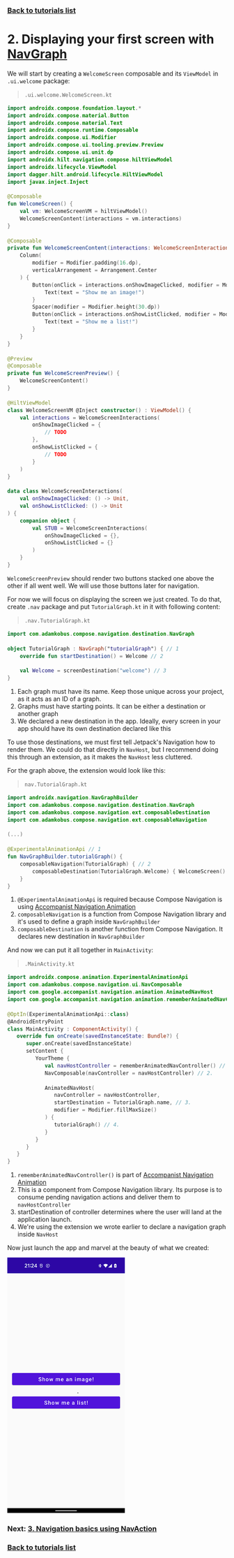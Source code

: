 ### [Back to tutorials list](README.md)

# 2. Displaying your first screen with [NavGraph]

We will start by creating a `WelcomeScreen` composable and its `ViewModel` in `.ui.welcome` package:

> `.ui.welcome.WelcomeScreen.kt`
```kotlin
import androidx.compose.foundation.layout.*
import androidx.compose.material.Button
import androidx.compose.material.Text
import androidx.compose.runtime.Composable
import androidx.compose.ui.Modifier
import androidx.compose.ui.tooling.preview.Preview
import androidx.compose.ui.unit.dp
import androidx.hilt.navigation.compose.hiltViewModel
import androidx.lifecycle.ViewModel
import dagger.hilt.android.lifecycle.HiltViewModel
import javax.inject.Inject

@Composable
fun WelcomeScreen() {
    val vm: WelcomeScreenVM = hiltViewModel()
    WelcomeScreenContent(interactions = vm.interactions)
}

@Composable
private fun WelcomeScreenContent(interactions: WelcomeScreenInteractions = WelcomeScreenInteractions.STUB) {
    Column(
        modifier = Modifier.padding(16.dp),
        verticalArrangement = Arrangement.Center
    ) {
        Button(onClick = interactions.onShowImageClicked, modifier = Modifier.fillMaxWidth()) {
            Text(text = "Show me an image!")
        }
        Spacer(modifier = Modifier.height(30.dp))
        Button(onClick = interactions.onShowListClicked, modifier = Modifier.fillMaxWidth()) {
            Text(text = "Show me a list!")
        }
    }
}

@Preview
@Composable
private fun WelcomeScreenPreview() {
    WelcomeScreenContent()
}

@HiltViewModel
class WelcomeScreenVM @Inject constructor() : ViewModel() {
    val interactions = WelcomeScreenInteractions(
        onShowImageClicked = {
            // TODO
        },
        onShowListClicked = {
            // TODO
        }
    )
}

data class WelcomeScreenInteractions(
    val onShowImageClicked: () -> Unit,
    val onShowListClicked: () -> Unit
) {
    companion object {
        val STUB = WelcomeScreenInteractions(
            onShowImageClicked = {},
            onShowListClicked = {}
        )
    }
}
```

`WelcomeScreenPreview` should render two buttons stacked one above the other if all went well. 
We will use those buttons later for navigation.

For now we will focus on displaying the screen we just created. 
To do that, create `.nav` package and put `TutorialGraph.kt` in it with following content:

> `.nav.TutorialGraph.kt`
```kotlin
import com.adamkobus.compose.navigation.destination.NavGraph

object TutorialGraph : NavGraph("tutorialGraph") { // 1
    override fun startDestination() = Welcome // 2

    val Welcome = screenDestination("welcome") // 3
}
```

1. Each graph must have its name. Keep those unique across your project, as it acts as an ID of a graph.
2. Graphs must have starting points. It can be either a destination or another graph
3. We declared a new destination in the app. Ideally, every screen in your app should have its own destination declared like this

To use those destinations, we must first tell Jetpack's Navigation how to render them.
We could do that directly in `NavHost`, but I recommend doing this through an extension, as it makes the `NavHost` less cluttered.

For the graph above, the extension would look like this:

> `nav.TutorialGraph.kt`
```kotlin
import androidx.navigation.NavGraphBuilder
import com.adamkobus.compose.navigation.destination.NavGraph
import com.adamkobus.compose.navigation.ext.composableDestination
import com.adamkobus.compose.navigation.ext.composableNavigation

(...)

@ExperimentalAnimationApi // 1
fun NavGraphBuilder.tutorialGraph() {
    composableNavigation(TutorialGraph) { // 2
        composableDestination(TutorialGraph.Welcome) { WelcomeScreen() }
    }
}
```

1. `@ExperimentalAnimationApi` is required because Compose Navigation is using [Accompanist Navigation Animation]
2. `composableNavigation` is a function from Compose Navigation library and it's used to define a graph inside `NavGraphBuilder`
3. `composableDestination` is another function from Compose Navigation. It declares new destination in `NavGraphBuilder`

And now we can put it all together in `MainActivity`:

> `.MainActivity.kt`
```kotlin
import androidx.compose.animation.ExperimentalAnimationApi
import com.adamkobus.compose.navigation.ui.NavComposable
import com.google.accompanist.navigation.animation.AnimatedNavHost
import com.google.accompanist.navigation.animation.rememberAnimatedNavController

@OptIn(ExperimentalAnimationApi::class)
@AndroidEntryPoint
class MainActivity : ComponentActivity() {
   override fun onCreate(savedInstanceState: Bundle?) {
      super.onCreate(savedInstanceState)
      setContent {
         YourTheme {
            val navHostController = rememberAnimatedNavController() // 1.
            NavComposable(navController = navHostController) // 2.

            AnimatedNavHost(
               navController = navHostController,
               startDestination = TutorialGraph.name, // 3.
               modifier = Modifier.fillMaxSize()
            ) {
               tutorialGraph() // 4.
            }
         }
      }
   }
}
```

1. `rememberAnimatedNavController()` is part of [Accompanist Navigation Animation]
2. This is a component from Compose Navigation library. 
   Its purpose is to consume pending navigation actions and deliver them to `navHostController`
3. startDestination of controller determines where the user will land at the application launch. 
4. We're using the extension we wrote earlier to declare a navigation graph inside `NavHost`

Now just launch the app and marvel at the beauty of what we created:

![First screen](assets/02_displaying_first_screen.png)

### Next: [3. Navigation basics using NavAction](03_navigation_basics.md)

### [Back to tutorials list](README.md)

[Accompanist Navigation Animation]: https://google.github.io/accompanist/navigation-animation/

<!-- GENERATED SECTION - DON'T ADD ANY TEXT BELOW THIS TAG -->

[NavGraph]: ../../docs/components/composenav/composenav/com.adamkobus.compose.navigation.destination/-nav-graph/index.md

